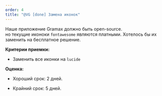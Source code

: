 ```yaml
---
order: 4
title: "@VG [done] Замена иконок"
---
```


Наше приложение Gramax должно быть open-source. но текущие иконоки `fontawesome` являются платными. Хотелось бы их заменить на бесплатное решение.

**Критерии приемки:**

-  Заменить все иконки на `lucide`

**Оценка:**

-  Хороший срок: 2 дней.

-  Крайний срок: 5 дней.
